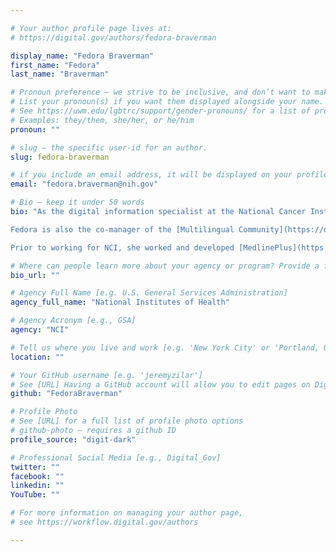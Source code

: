 ```yaml
---

# Your author profile page lives at:
# https://digital.gov/authors/fedora-braverman

display_name: "Fedora Braverman"
first_name: "Fedora"
last_name: "Braverman"

# Pronoun preference — we strive to be inclusive, and don’t want to make assumptions on a person’s first name (be it a gender-neutral name, or is one more common in languages other than English). Learn more http://www.MyPronouns.org
# List your pronoun(s) if you want them displayed alongside your name. Leave it blank and we'll use just your name.
# See https://uwm.edu/lgbtrc/support/gender-pronouns/ for a list of pronouns
# Examples: they/them, she/her, or he/him
pronoun: ""

# slug — the specific user-id for an author.
slug: fedora-braverman

# if you include an email address, it will be displayed on your profile page
email: "fedora.braverman@nih.gov"

# Bio — keep it under 50 words
bio: "As the digital information specialist at the National Cancer Institute (NCI) of the National Institutesof Health (NIH), Fedora works with UX designers and information architects to develop [cancer.gov](https://www.cancer.gov/) and [cancer.gov/español](https://www.cancer.gov/espanol). She is passionate about making NCI websites usable, enjoyable, and useful for its users.

Fedora is also the co-manager of the [Multilingual Community](https://digital.gov/communities/multilingual/) that works together to solve common issues on communication in languages other than English.

Prior to working for NCI, she worked and developed [MedlinePlus](https://medlineplus.gov/), the website for consumer health information from the National Library of Medicine (NLM). She was the lead of the [MedlinePlus en español](https://medlineplus.gov/spanish/), the [NIH MedlinePlus magazine](https://magazine.medlineplus.gov/), and the [NIH MedlinePlus revista](https://magazine.medlineplus.gov/es/) teams where her main goal was to present high quality health information to consumers in both English and Spanish."

# Where can people learn more about your agency or program? Provide a full URL [e.g. 'https://www.example.gov/']
bio_url: ""

# Agency Full Name [e.g. U.S. General Services Administration]
agency_full_name: "National Institutes of Health"

# Agency Acronym [e.g., GSA]
agency: "NCI"

# Tell us where you live and work [e.g. 'New York City' or 'Portland, OR']
location: ""

# Your GitHub username [e.g. 'jeremyzilar']
# See [URL] Having a GitHub account will allow you to edit pages on DigitalGov. The image used in your GitHub account can also be used to populate your digital.gov profile photo.
github: "FedoraBraverman"

# Profile Photo
# See [URL] for a full list of profile photo options
# github-photo — requires a github ID
profile_source: "digit-dark"

# Professional Social Media [e.g., Digital_Gov]
twitter: ""
facebook: ""
linkedin: ""
YouTube: ""

# For more information on managing your author page,
# see https://workflow.digital.gov/authors

---
```

